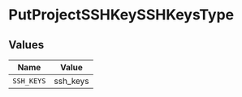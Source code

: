 # PutProjectSSHKeySSHKeysType


## Values

| Name       | Value      |
| ---------- | ---------- |
| `SSH_KEYS` | ssh_keys   |